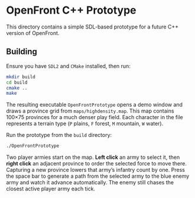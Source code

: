 # OpenFront C++ Prototype

This directory contains a simple SDL-based prototype for a future C++ version of OpenFront.

## Building

Ensure you have `SDL2` and `CMake` installed, then run:

```bash
mkdir build
cd build
cmake ..
make
```


The resulting executable `OpenFrontPrototype` opens a demo window and draws a
province grid from `maps/highdensity.map`. This map contains 100×75 provinces
for a much denser play field. Each character in the file represents a terrain
type (`P` plains, `F` forest, `M` mountain, `W` water).


Run the prototype from the `build` directory:

```bash
./OpenFrontPrototype
```

Two player armies start on the map. **Left click** an army to select it, then
**right click** an adjacent province to order the selected force to move there.
Capturing a new province lowers that army’s infantry count by one. Press the
space bar to generate a path from the selected army to the blue enemy army and
watch it advance automatically. The enemy still chases the closest active
player army each tick.

